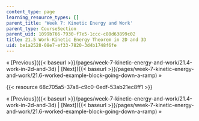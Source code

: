 ```yaml
---
content_type: page
learning_resource_types: []
parent_title: 'Week 7: Kinetic Energy and Work'
parent_type: CourseSection
parent_uid: 1099b766-7930-f7e5-1ccc-c80d63899c02
title: 21.5 Work-Kinetic Energy Theorem in 2D and 3D
uid: be1a2528-08e7-ef33-7820-3d4b1748f6fe
---
```


« [Previous]({{< baseurl >}}/pages/week-7-kinetic-energy-and-work/21.4-work-in-2d-and-3d) | [Next]({{< baseurl >}}/pages/week-7-kinetic-energy-and-work/21.6-worked-example-block-going-down-a-ramp) »

{{< resource 68c705a5-37a8-c9c0-0edf-53ab21ec8ff1 >}}

« [Previous]({{< baseurl >}}/pages/week-7-kinetic-energy-and-work/21.4-work-in-2d-and-3d) | [Next]({{< baseurl >}}/pages/week-7-kinetic-energy-and-work/21.6-worked-example-block-going-down-a-ramp) »